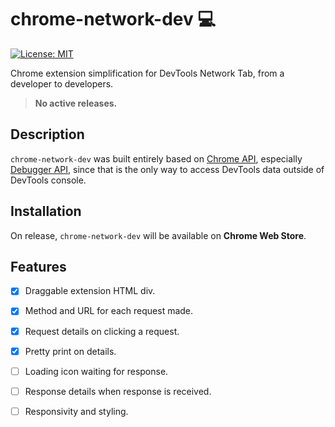 # chrome-network-dev :computer:

[![License: MIT](https://img.shields.io/badge/License-MIT-green.svg)](https://opensource.org/licenses/MIT)

Chrome extension simplification for DevTools Network Tab, from a developer to developers.

> **No active releases.**

## Description

`chrome-network-dev` was built entirely based on [Chrome API](https://developer.chrome.com/extensions/api_index), especially [Debugger API](https://developer.chrome.com/extensions/debugger), since that is the only way to access DevTools data outside of DevTools console.

## Installation

On release, `chrome-network-dev` will be available on **Chrome Web Store**.

## Features

- [X] Draggable extension HTML div.
- [X] Method and URL for each request made.
- [X] Request details on clicking a request.
- [X] Pretty print on details.
- [ ] Loading icon waiting for response.
- [ ] Response details when response is received.
- [ ] Responsivity and styling.
 